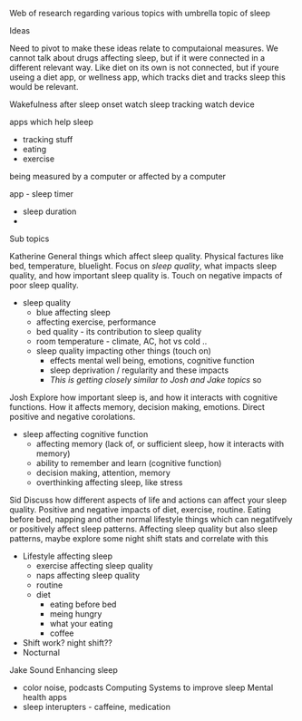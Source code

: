 Web of research regarding various topics with umbrella topic of sleep

Ideas

Need to pivot to make these ideas relate to computaional measures.  We cannot talk about drugs affecting sleep, but if it were connected in a different relevant way.  Like diet on its own is not connected,  but if youre useing a diet app, or wellness app, which tracks diet and tracks sleep this would be relevant.  

Wakefulness after sleep onset watch
sleep tracking watch device

apps which help sleep
- tracking stuff
- eating 
- exercise

being measured by a computer or affected by a computer

app - sleep timer
- sleep duration
- 
Sub topics

Katherine
General things which affect sleep quality.  Physical factures like bed, temperature, bluelight. Focus on *sleep quality*, what impacts sleep quality, and how important sleep quality is.  Touch on negative impacts of poor sleep quality.
- sleep quality 
    - blue affecting sleep
    - affecting exercise, performance
    - bed quality - its contribution to sleep quality
    - room temperature - climate, AC, hot vs cold ..
    - sleep quality impacting other things (touch on)
        - effects mental well being, emotions, cognitive function
        - sleep deprivation / regularity and these impacts
        - *This is getting closely similar to Josh and Jake topics* so 
     
Josh
Explore how important sleep is, and how it interacts with cognitive functions.  How it affects memory, decision making, emotions.  Direct positive and negative corolations.
- sleep affecting cognitive function
    - affecting memory (lack of, or sufficient sleep, how it interacts with memory)
    - ability to remember and learn (cognitive function)
    - decision making, attention, memory
    - overthinking affecting sleep, like stress

Sid
Discuss how different aspects of life and actions can affect your sleep quality.  Positive and negative impacts of diet, exercise, routine.  Eating before bed, napping and other normal lifestyle things which can negatifvely or positively affect sleep patterns.  Affecting sleep quality but also sleep patterns, maybe explore some night shift stats and correlate with this
- Lifestyle affecting sleep
    - exercise affecting sleep quality
    - naps affecting sleep quality
    - routine
    - diet
        - eating before bed
        - meing hungry
        - what your eating
        - coffee
- Shift work? night shift??
- Nocturnal

Jake
Sound Enhancing sleep
- color noise, podcasts
Computing Systems to improve sleep
Mental health apps
- sleep interupters - caffeine, medication